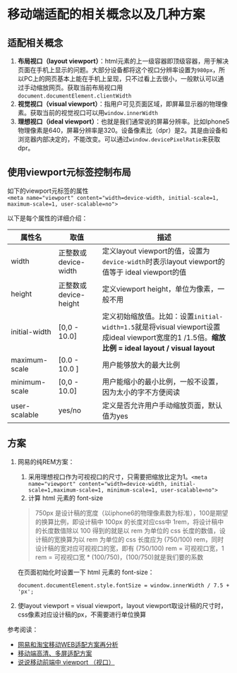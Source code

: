 # 移动端适配的相关概念以及几种方案

## 适配相关概念

1. **布局视口（layout viewport）**：html元素的上一级容器即顶级容器，用于解决页面在手机上显示的问题。大部分设备都将这个视口分辨率设置为`980px`，所以PC上的网页基本上能在手机上呈现，只不过看上去很小，一般默认可以通过手动缩放网页。获取当前布局视口用`document.documentElement.clientWidth`
2. **视觉视口（visual viewport）**：指用户可见页面区域，即屏幕显示器的物理像素。获取当前的视觉视口可以用`window.innerWidth`
3. **理想视口（ideal viewport）**：也就是我们通常说的屏幕分辨率。比如Iphone5物理像素是640，屏幕分辨率是320。设备像素比（dpr）是2。其是由设备和浏览器内部决定的，不能改变。可以通过`window.devicePixelRatio`来获取dpr。

## 使用viewport元标签控制布局

如下的viewport元标签的属性  
`<meta name="viewport" content="width=device-width, initial-scale=1, maximum-scale=1, user-scalable=no">`

以下是每个属性的详细介绍：

属性名 | 取值 | 描述 
------| ----- | -----
width | 正整数或device-width | 定义layout viewport的值，设置为`device-width`时表示layout viewport的值等于 ideal viewport的值
height | 正整数或device-height | 定义viewport height，单位为像素，一般不用
initial-width | [0,0 - 10.0] | 定义初始缩放值。比如：设置`initial-width=1.5`就是将visual viewport设置成ideal viewport宽度的1 /1.5倍。**缩放比例 = ideal layout / visual layout**
maximum-scale | [0.0 - 10.0 ] | 用户能够放大的最大比例
minimum-scale | [0,0 - 10.0] | 用户能缩小的最小比例，一般不设置，因为太小的字不方便阅读
user-scalable | yes/no | 定义是否允许用户手动缩放页面，默认值为yes

## 方案

1. 网易的纯REM方案：
    1. 采用理想视口作为可视视口的尺寸，只需要把缩放比定为1。`<meta name="viewport" content="width=device-width, initial-scale=1,maximum-scale=1, minimum-scale=1, user-scalable=no">`
    2. 计算 html 元素的 font-size
    > 750px 是设计稿的宽度（以iphone6的物理像素数为标准），100是期望的换算比例，即设计稿中 100px 的长度对应css中 1rem，将设计稿中的长度数值除以 100 得到的就是以 rem 为单位的 css 长度的数值，设计稿的宽换算为以 rem 为单位的 css 长度应为 (750/100) rem，同时设计稿的宽对应可视视口的宽，即有 (750/100) rem = 可视视口宽，1 rem = 可视视口宽 * (100/750)，(100/750)就是我们要的系数
    
    在页面初始化时设置一下 html 元素的 font-size：
    
    `document.documentElement.style.fontSize = window.innerWidth / 7.5 + 'px';`
2. 使layout viewport = visual viewport，layout viewport取设计稿的尺寸时，css像素对应设计稿的px，不需要进行单位换算

参考阅读：
- [网易和淘宝移动WEB适配方案再分析](https://zhuanlan.zhihu.com/p/25216275)
- [移动端高清、多屏适配方案](http://div.io/topic/1092)
- [说说移动前端中 viewport （视口）](http://www.css88.com/archives/5975)